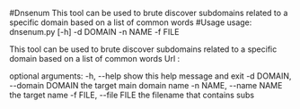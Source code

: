 #Dnsenum
This tool can be used to brute discover subdomains related to a specific domain based on a list of common words
#Usage
usage: dnsenum.py [-h] -d DOMAIN -n NAME -f FILE

This tool can be used to brute discover subdomains related to a specific
domain based on a list of common words Url :

optional arguments:
  -h, --help            show this help message and exit
  -d DOMAIN, --domain DOMAIN
                        the target main domain name
  -n NAME, --name NAME  the target name
  -f FILE, --file FILE  the filename that contains subs


